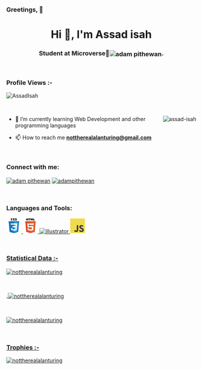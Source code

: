### Greetings, 👋

<h1 align="center">Hi 👋, I'm Assad isah</h1>
<h3 align="center">Student at Microverse🌟<img align="center"
      src="https://media-exp1.licdn.com/dms/image/C560BAQHr8P7gQ95yCQ/company-logo_100_100/0/1578673850004?e=1652918400&v=beta&t=RXH0ssSZr97PvQaT2jIxUMIaJkUaz8y790PmEicZ6WA"
      alt="adam pithewan" height="30" width="40" /></a>.</h3>

<br>

<p align="right"> <h3>Profile Views :-</h3> <img src="https://komarev.com/ghpvc/?username=nottherealalanturing&label=Profile%20views&color=0e75b6&style=flat"
    alt="AssadIsah" /> 
  </p>

<br>

<p><img align="right" src="https://github.com/Adam-pw/Adam-pw/blob/main/animation_500_kxa883sd.gif" alt="assad-isah" /></p>

- 🌱 I’m currently learning Web Development and other programming languages

- 📫 How to reach me **nottherealalanturing@gmail.com**

<br>

<h3 align="left">Connect with me:</h3>
<p align="left">
  <a href="https://www.linkedin.com/in/assadisah/" target="blank"><img align="center"
      src="https://raw.githubusercontent.com/rahuldkjain/github-profile-readme-generator/master/src/images/icons/Social/linked-in-alt.svg"
      alt="adam pithewan" height="30" width="40" /></a>
 <a href="https://twitter.com/assadeesaa" target="blank"><img align="center"
      src="https://raw.githubusercontent.com/rahuldkjain/github-profile-readme-generator/master/src/images/icons/Social/twitter.svg"
      alt="adampithewan" height="30" width="40" /></a>
</p>

<br>

<h3 align="left">Languages and Tools:</h3>
<p align="left"><a href="https://www.w3schools.com/css/" target="_blank"
    rel="noreferrer"> <img
      src="https://raw.githubusercontent.com/devicons/devicon/master/icons/css3/css3-original-wordmark.svg" alt="css3"
      width="40" height="40" /> </a> <a href="https://www.w3.org/html/" target="_blank" rel="noreferrer"> <img
      src="https://raw.githubusercontent.com/devicons/devicon/master/icons/html5/html5-original-wordmark.svg"
      alt="html5" width="40" height="40" /> </a> <a href="https://www.adobe.com/in/products/illustrator.html"
    target="_blank" rel="noreferrer"> <img
      src="https://www.vectorlogo.zone/logos/adobe_illustrator/adobe_illustrator-icon.svg" alt="illustrator" width="40"
      height="40" /> </a> <a href="https://developer.mozilla.org/en-US/docs/Web/JavaScript" target="_blank"
    rel="noreferrer"> <img
      src="https://raw.githubusercontent.com/devicons/devicon/master/icons/javascript/javascript-original.svg"
      alt="javascript" width="40" height="40" /> </p>

<br>

<h3>Statistical Data :-</h3>
<p><img align="center"
    src="https://github-readme-stats.vercel.app/api/top-langs?username=nottherealalanturing&show_icons=true&locale=en&bg_color=0d1117&text_color=ffffff&layout=compact"
    alt="nottherealalanturing" 
    bg_color=#808080/></p>

<br>

<p>&nbsp;<img align="center" src="https://github-readme-stats.vercel.app/api?username=nottherealalanturing&show_icons=true&locale=en&bg_color=0d1117&text_color=ffffff&repo=convoychat"
    alt="nottherealalanturing" /></p>

<br>

<p><img align="center" src="https://github-readme-streak-stats.herokuapp.com/?user=nottherealalanturing&theme=dark&background=0d1117&date_format=M%20j%5B%2C%20Y%5D" alt="nottherealalanturing" /></p>

<br>
<h3>Trophies :-</h3>
<p align="left"> <a href="https://github.com/ryo-ma/github-profile-trophy"><img
      src="https://github-profile-trophy.vercel.app/?username=nottherealalanturing&bg_color=0d1117&text_color=ffffff" alt="nottherealalanturing" /></a> </p>
